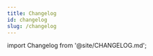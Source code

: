 ```yaml
---
title: Changelog
id: changelog
slug: /changelog
---
```


import Changelog from '@site/CHANGELOG.md';

<Changelog />